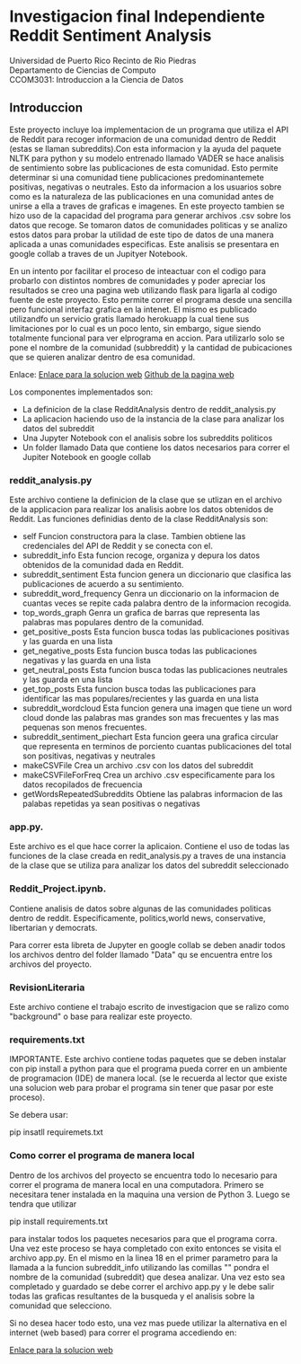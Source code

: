 # Investigacion final Independiente Reddit Sentiment Analysis
Universidad de Puerto Rico Recinto de Rio Piedras<br>
Departamento de Ciencias de Computo<br>
CCOM3031: Introduccion a la Ciencia de Datos<br>

## Introduccion

Este proyecto incluye loa implementacion de un programa que utiliza el API de Reddit para recoger informacion de una comunidad dentro de Reddit (estas se llaman subreddits).Con esta informacion y la ayuda del paquete NLTK para python y su modelo entrenado llamado VADER se hace analisis de sentimiento sobre las publicaciones de esta comunidad. Esto permite determinar si una comunidad tiene publicaciones predominantemete positivas, negativas o neutrales. Esto da informacion a los usuarios sobre como es la naturaleza de las publicaciones en una comunidad antes de unirse a ella a traves de graficas e imagenes. En este proyecto tambien se hizo uso de la capacidad del programa para generar archivos .csv sobre los datos que recoge. Se tomaron datos de comunidades politicas y se analizo estos datos para probar la utilidad de este tipo de datos de una manera aplicada a unas comunidades especificas. Este analisis se presentara en google collab a traves de un Jupityer Notebook. 

En un intento por facilitar el proceso de inteactuar con el codigo para probarlo con distintos nombres de comunidades y poder apreciar los resultados se creo una pagina web utilizando flask para ligarla al codigo fuente de este proyecto. Esto permite correr el programa desde una sencilla pero funcional interfaz grafica en la intenet. El mismo es publicado utilizandfo un servicio gratis llamado herokuapp la cual tiene sus limitaciones por lo cual es un poco lento, sin embargo, sigue siendo totalmente funcional para ver elprograma en accion. Para utilizarlo solo se pone el nombre de la comunidad (subbreddit) y la cantidad de pubicaciones que se quieren analizar dentro de esa comunidad.

Enlace:
[Enlace para la solucion web](https://redditanalisys.herokuapp.com/)
[Github de la pagina web](https://github.com/jasielrt95/Reddit-Flask-Website)

Los componentes implementados son:
- La definicion de la clase RedditAnalysis dentro de reddit_analysis.py
- La aplicacion haciendo uso de la instancia de la clase para analizar los datos del subreddit
- Una Jupyter Notebook con el analisis sobre los subreddits politicos
- Un folder llamado Data que contiene los datos necesarios para correr el Jupiter Notebook en google collab

### reddit_analysis.py

Este archivo contiene la definicion de la clase que se utlizan en el archivo de la applicacion para realizar los analisis aobre los datos obtenidos de Reddit. Las funciones definidias dento de la clase RedditAnalysis son: 

* self 
    Funcion constructora para la clase. Tambien obtiene las credenciales del API de Reddit y se conecta con el. 
* subreddit_info 
    Esta funcion recoge, organiza y depura los datos obtenidos de la comunidad dada en Reddit.
* subreddit_sentiment
    Esta funcion genera un diccionario que clasifica las publicaciones de acuerdo a su sentimiento.
* subreddit_word_frequency
    Genra un diccionario on la informacion de cuantas veces se repite cada palabra dentro de la informacion recogida. 
* top_words_graph
    Genra un grafica de barras que representa las palabras mas populares dentro de la comunidad. 
* get_positive_posts
    Esta funcion busca todas las publicaciones positivas y las guarda en una lista
* get_negative_posts
    Esta funcion busca todas las publicaciones negativas y las guarda en una lista
* get_neutral_posts
    Esta funcion busca todas las publicaciones neutrales y las guarda en una lista
* get_top_posts
    Esta funcion busca todas las publicaciones para identificar las mas populares/recientes y las guarda en una lista
* subreddit_wordcloud
    Esta funcion genera una imagen que tiene un word cloud donde las palabras mas grandes son mas frecuentes y las mas pequenas son menos frecuentes.
* subreddit_sentiment_piechart
    Esta funcion geera una grafica circular que representa en terminos de porciento cuantas publicaciones del total son positivas, negativas y neutrales
* makeCSVFile
    Crea un archivo .csv con los datos del subreddit
* makeCSVFileForFreq
    Crea un archivo .csv especificamente para los datos recopilados de frecuencia
* getWordsRepeatedSubreddits
    Obtiene las palabras informacion de las palabas repetidas ya sean positivas o negativas
     
### app.py.

Este archivo es el que hace correr la aplicaion. Contiene el uso de todas las funciones de la clase creada en redit_analysis.py a traves de una instancia de la clase que se utiliza para analizar los datos del subreddit seleccionado

### Reddit_Project.ipynb.

Contiene analisis de datos sobre algunas de las comunidades politicas dentro de reddit. Especificamente, politics,world news, conservative, libertarian y democrats. 

Para correr esta libreta de Jupyter en google collab se deben anadir todos los archivos dentro del folder llamado "Data" qu se encuentra entre los archivos del proyecto.

### RevisionLiteraria

Este archivo contiene el trabajo escrito de investigacion que se ralizo como "background" o base para realizar este proyecto.

### requirements.txt

IMPORTANTE. Este archivo contiene todas paquetes que se deben instalar con pip install a python para que el programa pueda correr en un ambiente de programacion (IDE) de manera local. (se le recuerda al lector que existe una solucion web para probar el programa sin tener que pasar por este proceso).

Se debera usar:

pip insatll requiremets.txt 


### Como correr el programa de manera local 

Dentro de los archivos del proyecto se encuentra todo lo necesario para correr el programa de manera local en una computadora. Primero se necesitara tener instalada en la maquina una version de Python 3.  Luego se tendra que utilizar

pip install requirements.txt 

para instalar todos los paquetes necesarios para que el programa corra. Una vez este proceso se haya completado con exito entonces se visita el archivo app.py. En el mismo en la linea 18 en el primer parametro para la llamada a la funcion subreddit_info utilizando las comillas "" pondra el nombre de la comunidad (subreddit) que desea analizar. Una vez esto sea completado y guardado se debe correr el archivo app.py y le debe salir todas las graficas resultantes de la busqueda y el analisis sobre la comunidad que selecciono.

Si no desea hacer todo esto, una vez mas puede utilizar la alternativa en el internet (web based) para correr el programa accediendo en:

[Enlace para la solucion web](https://redditanalisys.herokuapp.com/)

